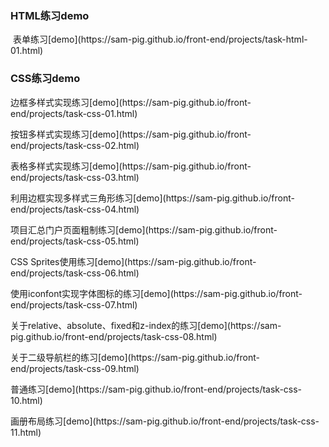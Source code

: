 <h3>HTML练习demo</h3>
<p>
  表单练习[demo](https://sam-pig.github.io/front-end/projects/task-html-01.html)
</p>

<h3>CSS练习demo</h3>
<p>
  边框多样式实现练习[demo](https://sam-pig.github.io/front-end/projects/task-css-01.html)
</p>
<p>
  按钮多样式实现练习[demo](https://sam-pig.github.io/front-end/projects/task-css-02.html)
</p>
<p>
  表格多样式实现练习[demo](https://sam-pig.github.io/front-end/projects/task-css-03.html)
</p>
<p>
  利用边框实现多样式三角形练习[demo](https://sam-pig.github.io/front-end/projects/task-css-04.html)
</p>
<p>
 项目汇总门户页面粗制练习[demo](https://sam-pig.github.io/front-end/projects/task-css-05.html)
</p>
<p>
 CSS Sprites使用练习[demo](https://sam-pig.github.io/front-end/projects/task-css-06.html)
</p>
<p>
 使用iconfont实现字体图标的练习[demo](https://sam-pig.github.io/front-end/projects/task-css-07.html)
</p>
<p>
 关于relative、absolute、fixed和z-index的练习[demo](https://sam-pig.github.io/front-end/projects/task-css-08.html)
</p>
<p>
 关于二级导航栏的练习[demo](https://sam-pig.github.io/front-end/projects/task-css-09.html)
</p>
<p>
 普通练习[demo](https://sam-pig.github.io/front-end/projects/task-css-10.html)
</p>
<p>
 画册布局练习[demo](https://sam-pig.github.io/front-end/projects/task-css-11.html)
</p>
